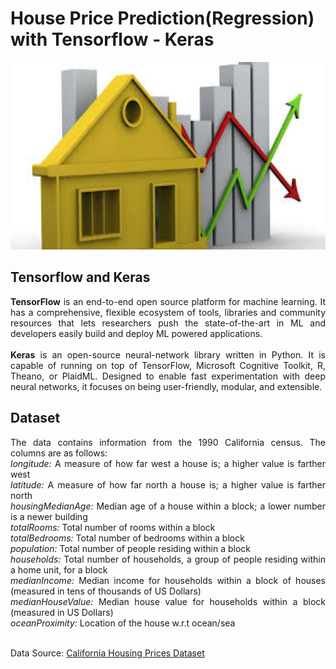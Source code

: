 # House Price Prediction(Regression) with Tensorflow - Keras

<img src="/image.jpg" width="1000" height="300" />
<div align="justify">

## Tensorflow and Keras
**TensorFlow** is an end-to-end open source platform for machine learning. It has a comprehensive, flexible ecosystem of tools, libraries and community resources that lets researchers push the state-of-the-art in ML and developers easily build and deploy ML powered applications.<br /><br />
**Keras** is an open-source neural-network library written in Python. It is capable of running on top of TensorFlow, Microsoft Cognitive Toolkit, R, Theano, or PlaidML. Designed to enable fast experimentation with deep neural networks, it focuses on being user-friendly, modular, and extensible.

## Dataset

The data contains information from the 1990 California census. The columns are as follows:<br />
*longitude:* A measure of how far west a house is; a higher value is farther west<br />
*latitude:* A measure of how far north a house is; a higher value is farther north<br />
*housingMedianAge:* Median age of a house within a block; a lower number is a newer building<br />
*totalRooms:* Total number of rooms within a block<br />
*totalBedrooms:* Total number of bedrooms within a block<br />
*population:* Total number of people residing within a block<br />
*households:* Total number of households, a group of people residing within a home unit, for a block<br />
*medianIncome:* Median income for households within a block of houses (measured in tens of thousands of US Dollars)<br />
*medianHouseValue:* Median house value for households within a block (measured in US Dollars)<br />
*oceanProximity:* Location of the house w.r.t ocean/sea<br /><br />

Data Source: [California Housing Prices Dataset](https://www.kaggle.com/camnugent/california-housing-prices/version/1)

</div>
